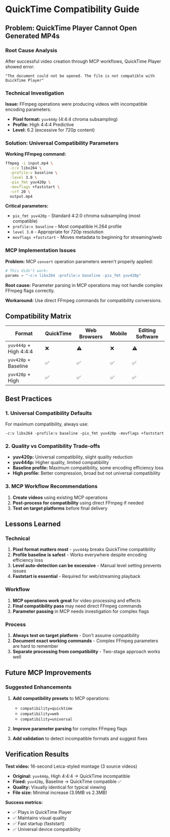 # QuickTime Compatibility Guide

## Problem: QuickTime Player Cannot Open Generated MP4s

### Root Cause Analysis
After successful video creation through MCP workflows, QuickTime Player showed error:
```
"The document could not be opened. The file is not compatible with QuickTime Player"
```

### Technical Investigation
**Issue:** FFmpeg operations were producing videos with incompatible encoding parameters:
- **Pixel format:** `yuv444p` (4:4:4 chroma subsampling)
- **Profile:** High 4:4:4 Predictive 
- **Level:** 6.2 (excessive for 720p content)

### Solution: Universal Compatibility Parameters

**Working FFmpeg command:**
```bash
ffmpeg -i input.mp4 \
  -c:v libx264 \
  -profile:v baseline \
  -level 3.0 \
  -pix_fmt yuv420p \
  -movflags +faststart \
  -crf 20 \
  output.mp4
```

**Critical parameters:**
- `pix_fmt yuv420p` - Standard 4:2:0 chroma subsampling (most compatible)
- `profile:v baseline` - Most compatible H.264 profile
- `level 3.0` - Appropriate for 720p resolution
- `movflags +faststart` - Moves metadata to beginning for streaming/web

### MCP Implementation Issues

**Problem:** MCP `convert` operation parameters weren't properly applied:
```python
# This didn't work:
params = "-c:v libx264 -profile:v baseline -pix_fmt yuv420p"
```

**Root cause:** Parameter parsing in MCP operations may not handle complex FFmpeg flags correctly.

**Workaround:** Use direct FFmpeg commands for compatibility conversions.

## Compatibility Matrix

| Format | QuickTime | Web Browsers | Mobile | Editing Software |
|--------|-----------|--------------|--------|------------------|
| `yuv444p` + High 4:4:4 | ❌ | ⚠️ | ❌ | ⚠️ |
| `yuv420p` + Baseline | ✅ | ✅ | ✅ | ✅ |
| `yuv420p` + High | ✅ | ✅ | ✅ | ✅ |

## Best Practices

### 1. Universal Compatibility Defaults
For maximum compatibility, always use:
```
-c:v libx264 -profile:v baseline -pix_fmt yuv420p -movflags +faststart
```

### 2. Quality vs Compatibility Trade-offs
- **yuv420p:** Universal compatibility, slight quality reduction
- **yuv444p:** Higher quality, limited compatibility
- **Baseline profile:** Maximum compatibility, some encoding efficiency loss
- **High profile:** Better compression, broad but not universal compatibility

### 3. MCP Workflow Recommendations
1. **Create videos** using existing MCP operations
2. **Post-process for compatibility** using direct FFmpeg if needed
3. **Test on target platforms** before final delivery

## Lessons Learned

### Technical
1. **Pixel format matters most** - `yuv444p` breaks QuickTime compatibility
2. **Profile baseline is safest** - Works everywhere despite encoding efficiency loss
3. **Level auto-detection can be excessive** - Manual level setting prevents issues
4. **Faststart is essential** - Required for web/streaming playback

### Workflow
1. **MCP operations work great** for video processing and effects
2. **Final compatibility pass** may need direct FFmpeg commands
3. **Parameter passing** in MCP needs investigation for complex flags

### Process
1. **Always test on target platform** - Don't assume compatibility
2. **Document exact working commands** - Complex FFmpeg parameters are hard to remember
3. **Separate processing from compatibility** - Two-stage approach works well

## Future MCP Improvements

### Suggested Enhancements
1. **Add compatibility presets** to MCP operations:
   - `compatibility=quicktime`
   - `compatibility=web`
   - `compatibility=universal`

2. **Improve parameter parsing** for complex FFmpeg flags

3. **Add validation** to detect incompatible formats and suggest fixes

## Verification Results

**Test video:** 16-second Leica-styled montage (3 source videos)
- **Original:** `yuv444p`, High 4:4:4 → QuickTime incompatible
- **Fixed:** `yuv420p`, Baseline → QuickTime compatible ✅
- **Quality:** Visually identical for typical viewing
- **File size:** Minimal increase (3.9MB vs 2.3MB)

**Success metrics:**
- ✅ Plays in QuickTime Player
- ✅ Maintains visual quality
- ✅ Fast startup (faststart)
- ✅ Universal device compatibility
